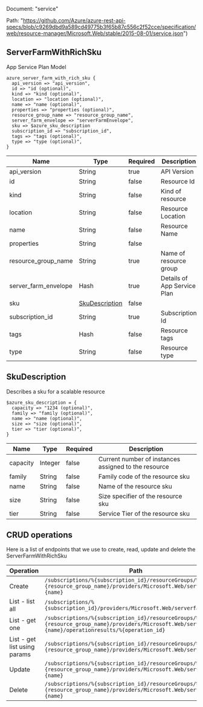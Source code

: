 Document: "service"


Path: "https://github.com/Azure/azure-rest-api-specs/blob/c9269dbd9a589cd49775b3f65b87c556c2f52cce/specification/web/resource-manager/Microsoft.Web/stable/2015-08-01/service.json")

## ServerFarmWithRichSku

App Service Plan Model

```puppet
azure_server_farm_with_rich_sku {
  api_version => "api_version",
  id => "id (optional)",
  kind => "kind (optional)",
  location => "location (optional)",
  name => "name (optional)",
  properties => "properties (optional)",
  resource_group_name => "resource_group_name",
  server_farm_envelope => "serverFarmEnvelope",
  sku => $azure_sku_description
  subscription_id => "subscription_id",
  tags => "tags (optional)",
  type => "type (optional)",
}
```

| Name        | Type           | Required       | Description       |
| ------------- | ------------- | ------------- | ------------- |
|api_version | String | true | API Version |
|id | String | false | Resource Id |
|kind | String | false | Kind of resource |
|location | String | false | Resource Location |
|name | String | false | Resource Name |
|properties | String | false |  |
|resource_group_name | String | true | Name of resource group |
|server_farm_envelope | Hash | true | Details of App Service Plan |
|sku | [SkuDescription](#skudescription) | false |  |
|subscription_id | String | true | Subscription Id |
|tags | Hash | false | Resource tags |
|type | String | false | Resource type |
        
## SkuDescription

Describes a sku for a scalable resource

```puppet
$azure_sku_description = {
  capacity => "1234 (optional)",
  family => "family (optional)",
  name => "name (optional)",
  size => "size (optional)",
  tier => "tier (optional)",
}
```

| Name        | Type           | Required       | Description       |
| ------------- | ------------- | ------------- | ------------- |
|capacity | Integer | false | Current number of instances assigned to the resource |
|family | String | false | Family code of the resource sku |
|name | String | false | Name of the resource sku |
|size | String | false | Size specifier of the resource sku |
|tier | String | false | Service Tier of the resource sku |



## CRUD operations

Here is a list of endpoints that we use to create, read, update and delete the ServerFarmWithRichSku

| Operation | Path | Verb | Description | OperationID |
| ------------- | ------------- | ------------- | ------------- | ------------- |
|Create|`/subscriptions/%{subscription_id}/resourceGroups/%{resource_group_name}/providers/Microsoft.Web/serverfarms/%{name}`|Put||ServerFarms_CreateOrUpdateServerFarm|
|List - list all|`/subscriptions/%{subscription_id}/providers/Microsoft.Web/serverfarms`|Get||Global_GetAllServerFarms|
|List - get one|`/subscriptions/%{subscription_id}/resourceGroups/%{resource_group_name}/providers/Microsoft.Web/serverfarms/%{name}/operationresults/%{operation_id}`|Get||ServerFarms_GetServerFarmOperation|
|List - get list using params|`/subscriptions/%{subscription_id}/resourceGroups/%{resource_group_name}/providers/Microsoft.Web/serverfarms`|Get||ServerFarms_GetServerFarms|
|Update|`/subscriptions/%{subscription_id}/resourceGroups/%{resource_group_name}/providers/Microsoft.Web/serverfarms/%{name}`|Put||ServerFarms_CreateOrUpdateServerFarm|
|Delete|`/subscriptions/%{subscription_id}/resourceGroups/%{resource_group_name}/providers/Microsoft.Web/serverfarms/%{name}`|Delete||ServerFarms_DeleteServerFarm|
